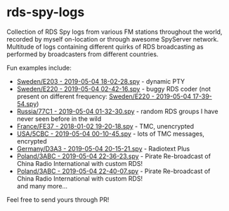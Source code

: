# rds-spy-logs
Collection of RDS Spy logs from various FM stations throughout the world, recorded by myself on-location or through awesome SpyServer network. Multitude of logs containing different quirks of RDS broadcasting as performed by broadcasters from different countries.  
  
Fun examples include:  
* [Sweden/E203 - 2019-05-04 18-02-28.spy](Sweden/E203%20-%202019-05-04%2018-02-28.spy) - dynamic PTY  
* [Sweden/E220 - 2019-05-04 02-42-16.spy](Sweden/E220%20-%202019-05-04%2002-42-16.spy) - buggy RDS coder (not present on different frequency: [Sweden/E220 - 2019-05-04 17-39-54.spy](Sweden/E220%20-%202019-05-04%2017-39-54.spy))
* [Russia/77C1 - 2019-05-04 01-32-30.spy](Russia/77C1%20-%202019-05-04%2001-32-30.spy) - random RDS groups I have never seen before in the wild  
* [France/FE37 - 2018-01-02 19-20-18.spy](France/FE37%20-%202018-01-02%2019-20-18.spy) - TMC, unencrypted  
* [USA/5CBC - 2019-05-04 00-10-45.spy](USA/5CBC%20-%202019-05-04%2000-10-45.spy) - lots of TMC messages, encrypted  
* [Germany/D3A3 - 2019-05-04 20-15-21.spy](Germany/D3A3%20-%202019-05-04%2020-15-21.spy) - Radiotext Plus  
* [Poland/3ABC - 2019-05-04 22-36-23.spy](Poland/3ABC%20-%202019-05-04%2022-36-23.spy) - Pirate Re-broadcast of China Radio International with custom RDS!
* [Poland/3ABC - 2019-05-04 22-40-07.spy](Poland/3ABC%20-%202019-05-04%2022-40-07.spy) - Pirate Re-broadcast of China Radio International with custom RDS!  
and many more...  

  
Feel free to send yours through PR!
